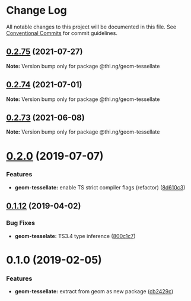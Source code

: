 # Change Log

All notable changes to this project will be documented in this file.
See [Conventional Commits](https://conventionalcommits.org) for commit guidelines.

## [0.2.75](https://github.com/thi-ng/umbrella/compare/@thi.ng/geom-tessellate@0.2.74...@thi.ng/geom-tessellate@0.2.75) (2021-07-27)

**Note:** Version bump only for package @thi.ng/geom-tessellate





## [0.2.74](https://github.com/thi-ng/umbrella/compare/@thi.ng/geom-tessellate@0.2.73...@thi.ng/geom-tessellate@0.2.74) (2021-07-01)

**Note:** Version bump only for package @thi.ng/geom-tessellate





## [0.2.73](https://github.com/thi-ng/umbrella/compare/@thi.ng/geom-tessellate@0.2.72...@thi.ng/geom-tessellate@0.2.73) (2021-06-08)

**Note:** Version bump only for package @thi.ng/geom-tessellate





# [0.2.0](https://github.com/thi-ng/umbrella/compare/@thi.ng/geom-tessellate@0.1.17...@thi.ng/geom-tessellate@0.2.0) (2019-07-07)

### Features

* **geom-tessellate:** enable TS strict compiler flags (refactor) ([8d610c3](https://github.com/thi-ng/umbrella/commit/8d610c3))

## [0.1.12](https://github.com/thi-ng/umbrella/compare/@thi.ng/geom-tessellate@0.1.11...@thi.ng/geom-tessellate@0.1.12) (2019-04-02)

### Bug Fixes

* **geom-tesselate:** TS3.4 type inference ([800c1c7](https://github.com/thi-ng/umbrella/commit/800c1c7))

# 0.1.0 (2019-02-05)

### Features

* **geom-tessellate:** extract from geom as new package ([cb2429c](https://github.com/thi-ng/umbrella/commit/cb2429c))
